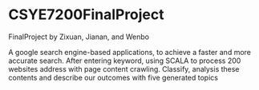 # CSYE7200FinalProject
FinalProject by Zixuan, Jianan, and Wenbo

A google search engine-based applications, to achieve a faster and more accurate search. 
After entering keyword, using SCALA to process 200 websites address with page content crawling. Classify, analysis these
contents and describe our outcomes with five generated topics

